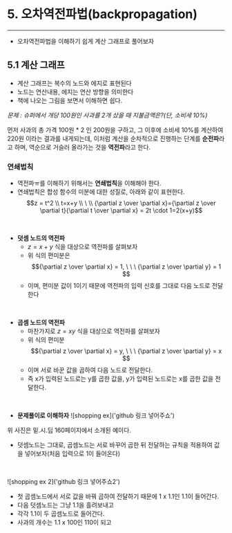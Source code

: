 # 5. 오차역전파법(backpropagation)
---
- 오차역전파법을 이해하기 쉽게 계산 그래프로 풀어보자

## 5.1 계산 그래프
- 계산 그래프는 복수의 노드와 에지로 표현된다
- 노드는 연산내용, 에지는 연산 방향을 의미한다
- 책에 나오는 그림을 보면서 이해하면 쉽다.

*문제 : 슈퍼에서 개당 100원인 사과를 2개 샀을 때 지불금액은?(단, 소비세 10%)*

먼저 사과의 총 가격 100원 * 2 인 200원을 구하고, 그 이후에 소비세 10%를 계산하여 220원 이라는 결과를 내게되는데, 이처럼 계산을 순차적으로 진행하는 단계를 **순전파**라고 하며, 역순으로 거슬러 올라가는 것을 **역전파**라고 한다.

### 연쇄법칙
  - 역전파ㅠ를 이해하기 위해서는 **연쇄법칙**을 이해해야 한다.
  - 연쇄법칙은 합성 함수의 미분에 대한 성질로, 아래와 같이 표현한다.
  $$z = t^2 \\ t=x+y \\ \ \\ {\partial z \over \partial x}={\partial z \over \partial t}{\partial t \over \partial x} = 2t \cdot 1=2(x+y)$$

  <br>

  - **덧셈 노드의 역전파**
    - $z=x+y$ 식을 대상으로 역전파를 살펴보자
    - 위 식의 편미분은 
    $${\partial z \over \partial x} = 1, \ \ \ {\partial z \over \partial y} = 1 $$
    - 이며, 편미분 값이 1이기 때문에 역전파의 입력 신호를 그대로 다음 노드로 전달한다

  <br>

  - **곱셈 노드의 역전파**
    - 마찬가지로 $z = xy$ 식을 대상으로 역전파를 살펴보자
    - 위 식의 편미분
    $${\partial z \over \partial x} = y, \ \ \ {\partial z \over \partial y} = x $$
    - 이며 서로 바꾼 값을 곱하여 다음 노드로 전달한다.
    - 즉 x가 입력된 노드로는 y를 곱한 값을, y가 입력된 노드로는 x를 곱한 값을 전달한다.
  
  <br>

  - **문제풀이로 이해하자**
  ![shopping ex]('github 링크 넣어주쇼')

  위 사진은 밑.시.딥 160페이지에서 소개된 예이다.
  - 덧셈노드는 그대로, 곱셈노드는 서로 바꾸어 곱한 뒤 전달하는 규칙을 적용하여 값을 넣어보자(처음 입력으로 1이 들어온다)

  <br>

  ![shopping ex 2]('github 링크 넣어주쇼2')

  - 첫 곱셈노드에서 서로 값을 바꿔 곱하여 전달하기 때문에 1 x 1.1인 1.1이 들어간다.
  - 다음 덧셈노드는 그냥 1.1을 흘려보내고
  - 각각 1.1이 두 곱셈노드로 들어간다.
  - 사과의 개수는 1.1 x 100인 110이 되고


